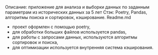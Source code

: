 Описание: приложение для анализа и выборки данных по заданным параметрам из исторических данных за 5 лет
Стэк: Poetry, Pandas, алгоритмы поиска и сортировок, кэширование.
Readme.md
- проект оформлен с помощью poetry,
- для обработки больших файлов используется pandas,
- для работы с запросами данных, используются алгоритмы сортировок и поиска,
- для оптимизации используется внутренняя система кэширования.

